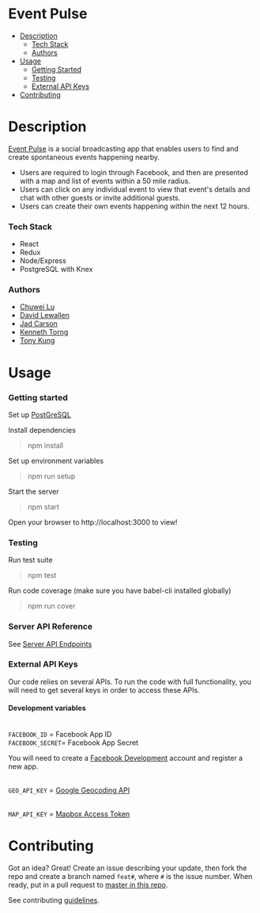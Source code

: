 Event Pulse
==============================

  - [Description](#description)
    - [Tech Stack](#tech-stack)
    - [Authors](#authors)
  - [Usage](#usage)
    - [Getting Started](#getting-started)
    - [Testing](#testing)
    - [External API Keys](#external-api-keys)
  - [Contributing](#contributing)




# Description

[Event Pulse](https://eventpulse.herokuapp.com) is a social broadcasting app that enables users to find and create spontaneous events happening nearby.

  * Users are required to login through Facebook, and then are presented with a map and list of events within a 50 mile radius.
  * Users can click on any individual event to view that event's details and chat with other guests or invite additional guests.
  * Users can create their own events happening within the next 12 hours.

### Tech Stack
  * React
  * Redux
  * Node/Express
  * PostgreSQL with Knex

### Authors
  * [Chuwei Lu](https://github.com/sxcw)
  * [David Lewallen](https://github.com/davidlewallen)
  * [Jad Carson](https://github.com/jadcarson)
  * [Kenneth Torng](https://github.com/ktorng)
  * [Tony Kung](https://github.com/lpstandard)

# Usage
### Getting started
Set up [PostGreSQL](docs/PostgreSETUP.md)

Install dependencies
> npm install

Set up environment variables
> npm run setup

Start the server
> npm start

Open your browser to http://localhost:3000 to view!

### Testing
Run test suite
> npm test

Run code coverage (make sure you have babel-cli installed globally)
> npm run cover

### Server API Reference
See [Server API Endpoints](docs/ServerAPI.md)

### External API Keys
Our code relies on several APIs. To run the code with full functionality, you will need to get several keys in order to access these APIs.

#### Development variables
<br>`FACEBOOK_ID` = Facebook App ID
<br>`FACEBOOK_SECRET`= Facebook App Secret

You will need to create a [Facebook Development](https://developers.facebook.com) account and register a new app.

<br>`GEO_API_KEY` = [Google Geocoding API](https://developers.google.com/maps/documentation/geocoding/start)

<br>`MAP_API_KEY` = [Mapbox Access Token](https://www.mapbox.com/help/create-api-access-token/)


# Contributing
Got an idea? Great! Create an issue describing your update, then fork the repo and create a branch named `feat#`, where `#` is the issue number. When ready, put in a pull request to [master in this repo](https://github.com/ConstGitSum/EventPulse).

See contributing [guidelines](docs/CONTRIBUTING.md).
